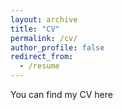 ```yaml
---
layout: archive
title: "CV"
permalink: /cv/
author_profile: false
redirect_from:
  - /resume
---
```


You can find my CV <a href="https://albepal.github.io/files/CV_Palazzolo.pdf" style="text-decoration: none" target="_blank">here</a> <a style="color: gray; text-decoration: none" target="_blank"></a>

